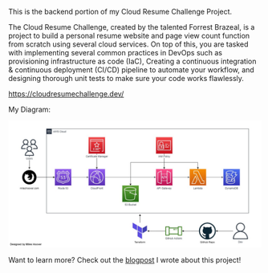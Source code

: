 This is the backend portion of my Cloud Resume Challenge Project. 

The Cloud Resume Challenge, created by the talented Forrest Brazeal, is a project to build a personal resume website and page view count function from scratch using several cloud services. On top of this, you are tasked with implementing several common practices in DevOps such as provisioning infrastructure as code (IaC), Creating a continuous integration & continuous deployment (CI/CD) pipeline to automate your workflow, and designing thorough unit tests to make sure your code works flawlessly.

https://cloudresumechallenge.dev/



My Diagram:

![Diagram](/crc-diagram.jpg)

Want to learn more? Check out the [blogpost](https://www.linkedin.com/feed/update/urn:li:ugcPost:6953498773725597696?updateEntityUrn=urn%3Ali%3Afs_updateV2%3A%28urn%3Ali%3AugcPost%3A6953498773725597696%2CFEED_DETAIL%2CEMPTY%2CDEFAULT%2Cfalse%29) I wrote about this project!